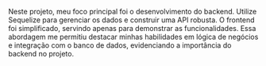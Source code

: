 Neste projeto, meu foco principal foi o desenvolvimento do backend. Utilize Sequelize para gerenciar os dados e construir uma API robusta. O frontend foi simplificado, servindo apenas para demonstrar as funcionalidades. Essa abordagem me permitiu destacar minhas habilidades em lógica de negócios e integração com o banco de dados, evidenciando a importância do backend no projeto.
